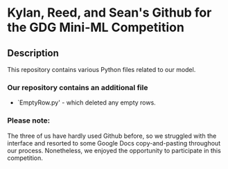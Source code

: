 # Kylan, Reed, and Sean's Github for the GDG Mini-ML Competition

## Description
This repository contains various Python files related to our model.

### Our repository contains an additional file
- `EmptyRow.py' - which deleted any empty rows.

### Please note:
The three of us have hardly used Github before, so we struggled with the interface and resorted to some Google Docs copy-and-pasting throughout our process. Nonetheless, we enjoyed the opportunity to participate in this competition.
